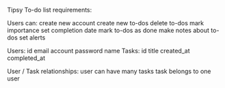 Tipsy To-do list requirements:

Users can:
    create new account
    create new to-dos
    delete to-dos
    mark importance
    set completion date
    mark to-dos as done
    make notes about to-dos
    set alerts

Users:
    id
    email account
    password
    name
Tasks:
    id
    title
    created_at
    completed_at

User / Task relationships:
    user can have many tasks
    task belongs to one user
    